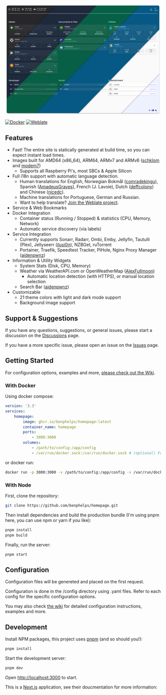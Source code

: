 ![Homepage Preview](/images/preview.png)

[![Docker](https://github.com/benphelps/homepage/actions/workflows/docker-publish.yml/badge.svg)](https://github.com/benphelps/homepage/actions/workflows/docker-publish.yml)
[![Weblate](https://hosted.weblate.org/widgets/homepage/-/homepage/svg-badge.svg)](https://hosted.weblate.org/engage/homepage/)

## Features

  * Fast! The entire site is statically generated at build time, so you can expect instant load times.
  * Images built for AMD64 (x86_64), ARM64, ARMv7 and ARMv6 ([schklom](https://github.com/benphelps/homepage/pull/3) and [modem7](https://github.com/benphelps/homepage/pull/62))
    - Supports all Raspberry Pi's, most SBCs & Apple Silicon
  * Full i18n support with automatic language detection.
    - Human translations for English, Norwegian Bokmål ([comradekingu](https://github.com/benphelps/homepage/commits?author=comradekingu)), Spanish ([AmadeusGraves](https://github.com/benphelps/homepage/commits?author=AmadeusGraves)), French (J. Lavoie), Dutch ([deffcolony](https://github.com/benphelps/homepage/commits?author=deffcolony)) and Chinese ([nicedc](https://github.com/nicedc)).
    - Machine translations for Portuguese, German and Russian.
    - Want to help translate? [Join the Weblate project](https://hosted.weblate.org/engage/homepage/).
  * Service & Web Bookmarks
  * Docker Integration
    - Container status (Running / Stopped) & statistics (CPU, Memory, Network)
    - Automatic service discovery (via labels)
  * Service Integration
    - Currently supports Sonarr, Radarr, Ombi, Emby, Jellyfin, Tautulli (Plex), Jellyseerr ([ilusi0n](https://github.com/benphelps/homepage/pull/34)), NZBGet, ruTorrent
    - Portainer, Traefik, Speedtest Tracker, PiHole, Nginx Proxy Manager ([aidenpwnz](https://github.com/benphelps/homepage/pull/45))
  * Information & Utility Widgets
    - System Stats (Disk, CPU, Memory)
    - Weather via WeatherAPI.com or OpenWeatherMap ([AlexFullmoon](https://github.com/benphelps/homepage/pull/25))
      - Automatic location detection (with HTTPS), or manual location selection
    - Search Bar ([aidenpwnz](https://github.com/benphelps/homepage/pull/45))
  * Customizable
    - 21 theme colors with light and dark mode support
    - Background image support

## Support & Suggestions

If you have any questions, suggestions, or general issues, please start a discussion on the [Discussions](https://github.com/benphelps/homepage/discussions) page.

If you have a more specific issue, please open an issue on the [Issues](https://github.com/benphelps/homepage/issues) page.

## Getting Started

For configuration options, examples and more, [please check out the Wiki](https://github.com/benphelps/homepage/wiki).

### With Docker

Using docker compose:

```yaml
version: '3.3'
services:
    homepage:
        image: ghcr.io/benphelps/homepage:latest
        container_name: homepage
        ports:
            - 3000:3000
        volumes:
            - /path/to/config:/app/config
            - /var/run/docker.sock:/var/run/docker.sock # (optional) For docker integrations
```

or docker run:

```bash
docker run -p 3000:3000 -v /path/to/config:/app/config -v /var/run/docker.sock:/var/run/docker.sock ghcr.io/benphelps/homepage:latest
```

### With Node

First, clone the repository:

```bash
git clone https://github.com/benphelps/homepage.git
```

Then install dependencies and build the production bundle (I'm using pnpm here, you can use npm or yarn if you like):

```bash
pnpm install
pnpm build
```

Finally, run the server:

```bash
pnpm start
```

## Configuration

Configuration files will be genereted and placed on the first request.

Configuration is done in the /config directory using .yaml files.  Refer to each config for
the specific configuration options.

You may also check [the wiki](https://github.com/benphelps/homepage/wiki) for detailed configuration instructions, examples and more.

## Development

Install NPM packages, this project uses [pnpm](https://pnpm.io/) (and so should you!):

```bash
pnpm install
```

Start the development server:

```bash
pnpm dev
```

Open [http://localhost:3000](http://localhost:3000) to start.

This is a [Next.js](https://nextjs.org/) application, see their doucmentation for more information:
